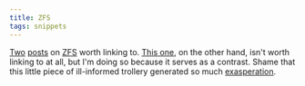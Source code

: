 ```yaml
---
title: ZFS
tags: snippets
---
```


[Two](http://mjtsai.com/blog/2007/10/08/zfs/) [posts](http://drewthaler.blogspot.com/2007/10/don-be-zfs-hater.html) on [ZFS](http://www.wincent.com/wiki/ZFS) worth linking to. [This one](http://www.macjournals.com/news/2007/10/04), on the other hand, isn't worth linking to at all, but I'm doing so because it serves as a contrast. Shame that this little piece of ill-informed trollery generated so much [exasperation](http://fukamachi.org/wp/2007/10/06/know-nothing-gruber-links-to-know-nothing-macjournal-annoyance-ensues/).
